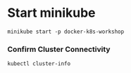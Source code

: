 # Start minikube

```
minikube start -p docker-k8s-workshop
```

### Confirm Cluster Connectivity ###
```
kubectl cluster-info
```
